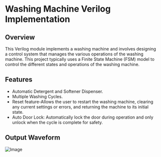 # Washing Machine Verilog Implementation

## Overview
This Verilog module implements a washing machine and  involves designing a control system that manages the various operations of the washing machine. This project typically uses a Finite State Machine (FSM) model to control the different states and operations of the washing machine.

## Features
- Automatic Detergent and Softener Dispenser.
- Multiple Washing Cycles.
- Reset feature-Allows the user to restart the washing machine, clearing any current settings or errors, and returning the machine to its initial state.
- Auto Door Lock: Automatically lock the door during operation and only unlock when the cycle is complete for safety.

## Output Waveform
![Image](https://github.com/user-attachments/assets/c8a597e6-844c-402c-a074-edae34b2a586)
